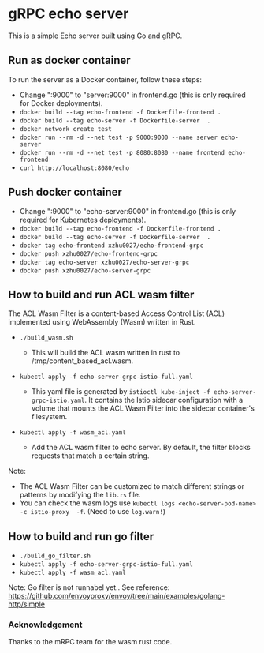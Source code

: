 # gRPC echo server

This is a simple Echo server built using Go and gRPC.

## Run as docker container 
To run the server as a Docker container, follow these steps:
- Change ":9000" to "server:9000" in frontend.go (this is only required for Docker deployments).
- `docker build --tag echo-frontend -f Dockerfile-frontend .`
- `docker build --tag echo-server -f Dockerfile-server  .`
- `docker network create test`
- `docker run --rm -d --net test -p 9000:9000 --name server echo-server`
- `docker run --rm -d --net test -p 8080:8080 --name frontend echo-frontend`
- `curl http://localhost:8080/echo`

## Push docker container
- Change ":9000" to "echo-server:9000" in frontend.go (this is only required for Kubernetes deployments).
- `docker build --tag echo-frontend -f Dockerfile-frontend .`
- `docker build --tag echo-server -f Dockerfile-server  .`
- `docker tag echo-frontend xzhu0027/echo-frontend-grpc`
- `docker push xzhu0027/echo-frontend-grpc`
- `docker tag echo-server xzhu0027/echo-server-grpc`
- `docker push xzhu0027/echo-server-grpc`

## How to build and run ACL wasm filter 
The ACL Wasm Filter is a content-based Access Control List (ACL) implemented using WebAssembly (Wasm) written in Rust.
- `./build_wasm.sh`
    - This will build the ACL wasm written in rust to /tmp/content_based_acl.wasm.
- `kubectl apply -f echo-server-grpc-istio-full.yaml` 
    - This yaml file is generated by `istioctl kube-inject -f echo-server-grpc-istio.yaml`. It contains the Istio sidecar configuration with a volume that mounts the ACL Wasm Filter into the sidecar container's filesystem.

- `kubectl apply -f wasm_acl.yaml`
    - Add the ACL wasm filter to echo server. By default, the filter blocks requests that match a certain string.

Note: 
- The ACL Wasm Filter can be customized to match different strings or patterns by modifying the `lib.rs` file.
- You can check the wasm logs use `kubectl logs <echo-server-pod-name> -c istio-proxy  -f`. (Need to use `log.warn!`)


## How to build and run go filter 
- `./build_go_filter.sh`
- `kubectl apply -f echo-server-grpc-istio-full.yaml` 
- `kubectl apply -f wasm_acl.yaml`

Note: Go filter is not runnabel yet.. See reference: https://github.com/envoyproxy/envoy/tree/main/examples/golang-http/simple

### Acknowledgement

Thanks to the mRPC team for the wasm rust code.